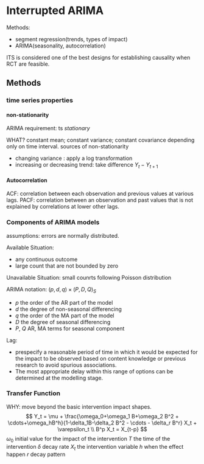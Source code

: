 # Interrupted ARIMA

Methods: 

* segment regression(trends, types of impact)
* ARIMA(seasonality, autocorrelation)

ITS is considered one of the best designs for establishing causality when RCT are feasible.

## Methods

### time series properties

#### non-stationarity
ARIMA requirement: ts *stationary*

WHAT? constant mean; constant variance; constant covariance depending only on time interval.
sources of non-stationarity

* changing variance : apply a log transformation
* increasing or decreasing trend: take difference $Y_t - Y_{t+1}$

#### Autocorrelation
ACF: correlation between each observation and previous values at various lags.
PACF: correlation between an observation and past values that is not explained by correlations at lower other lags.


### Components of ARIMA models
assumptions: errors are normally distributed.

Available Situation:

* any continuous outcome
* large count that are not bounded by zero

Unavailable Situation: small counrts following Poisson distribution

ARIMA notation: $(p,d,q)\times (P,D,Q)_S$

* $p$ the order of the AR part of the model
* $d$ the degree of non-seasonal differencing
* $q$ the order of the MA part of the model
* $D$ the degree of seasonal differencing
* $P$, $Q$ AR, MA terms for seasonal component

Lag: 

* prespecify a reasonable period of time in which it would be expected for the impact to be observed based on content knowledge or previous research to avoid spurious associations.
* The most appropriate delay within this range of options can be determined at the modelling stage.



### Transfer Function
WHY:  move beyond the basic intervention impact shapes.
$$
Y_t = \mu + \frac{\omega_0+\omega_1 B+\omega_2 B^2 + \cdots+\omega_hB^h}{1-\delta_1B-\delta_2 B^2 - \cdots - \delta_r B^r} X_t + \varepsilon_t \\
B^p X_t = X_{t-p}
$$
$\omega_0$ initial value for the impact of the intervention
$T$ the time of the intervention
$\delta$ decay rate
$X_t$ the intervention variable
$h$ when the effect happen
$r$ decay pattern








